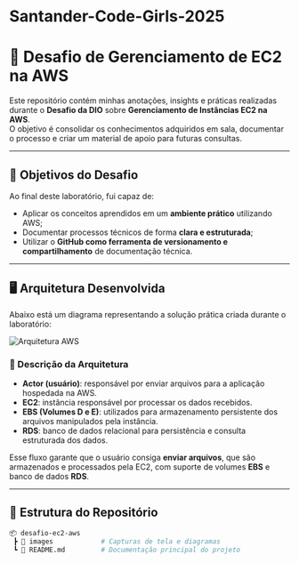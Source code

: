 # Santander-Code-Girls-2025
# 🚀 Desafio de Gerenciamento de EC2 na AWS

Este repositório contém minhas anotações, insights e práticas realizadas durante o **Desafio da DIO** sobre **Gerenciamento de Instâncias EC2 na AWS**.  
O objetivo é consolidar os conhecimentos adquiridos em sala, documentar o processo e criar um material de apoio para futuras consultas.

---

## 📌 Objetivos do Desafio

Ao final deste laboratório, fui capaz de:

- Aplicar os conceitos aprendidos em um **ambiente prático** utilizando AWS;
- Documentar processos técnicos de forma **clara e estruturada**;
- Utilizar o **GitHub como ferramenta de versionamento e compartilhamento** de documentação técnica.

---

## 🖥️ Arquitetura Desenvolvida

Abaixo está um diagrama representando a solução prática criada durante o laboratório:

![Arquitetura AWS](./images/Captura%20de%20tela%202025-09-09%20212228.png)

### 🔎 Descrição da Arquitetura
- **Actor (usuário)**: responsável por enviar arquivos para a aplicação hospedada na AWS.  
- **EC2**: instância responsável por processar os dados recebidos.  
- **EBS (Volumes D e E)**: utilizados para armazenamento persistente dos arquivos manipulados pela instância.  
- **RDS**: banco de dados relacional para persistência e consulta estruturada dos dados.  

Esse fluxo garante que o usuário consiga **enviar arquivos**, que são armazenados e processados pela EC2, com suporte de volumes **EBS** e banco de dados **RDS**.

---

## 📂 Estrutura do Repositório

```bash
📦 desafio-ec2-aws
 ┣ 📂 images            # Capturas de tela e diagramas
 ┗ 📜 README.md         # Documentação principal do projeto

